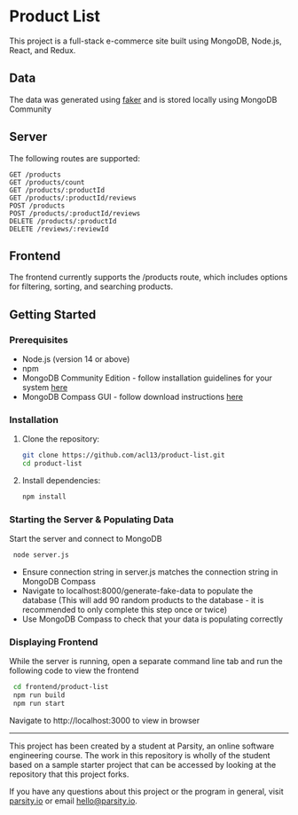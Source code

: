 # Product List

This project is a full-stack e-commerce site built using MongoDB, Node.js, React, and Redux.

## Data

The data was generated using [faker](https://fakerjs.dev/) and is stored locally using MongoDB Community

## Server

The following routes are supported:

```
GET /products
GET /products/count
GET /products/:productId
GET /products/:productId/reviews
POST /products
POST /products/:productId/reviews
DELETE /products/:productId
DELETE /reviews/:reviewId
```

## Frontend

The frontend currently supports the /products route, which includes options for filtering, sorting, and searching products.

## Getting Started

### Prerequisites

- Node.js (version 14 or above)
- npm
- MongoDB Community Edition - follow installation guidelines for your system [here](https://www.mongodb.com/docs/manual/administration/install-community/#std-label-install-mdb-community-edition)
- MongoDB Compass GUI - follow download instructions [here](https://www.mongodb.com/docs/compass/current/install/)

### Installation

1. Clone the repository:

   ```bash
   git clone https://github.com/acl13/product-list.git
   cd product-list
   ```

2. Install dependencies:

   ```bash
   npm install
   ```

### Starting the Server & Populating Data

Start the server and connect to MongoDB

```bash
 node server.js
```

- Ensure connection string in server.js matches the connection string in MongoDB Compass
- Navigate to localhost:8000/generate-fake-data to populate the database
  (This will add 90 random products to the database - it is recommended to only complete this step once or twice)
- Use MongoDB Compass to check that your data is populating correctly

### Displaying Frontend

While the server is running, open a separate command line tab and run the following code to view the frontend

```bash
 cd frontend/product-list
 npm run build
 npm run start
```

Navigate to http://localhost:3000 to view in browser

---

This project has been created by a student at Parsity, an online software engineering course. The work in this repository is wholly of the student based on a sample starter project that can be accessed by looking at the repository that this project forks.

If you have any questions about this project or the program in general, visit [parsity.io](https://parsity.io/) or email hello@parsity.io.
